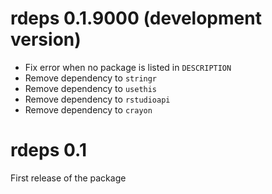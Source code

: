 # rdeps 0.1.9000 (development version)

* Fix error when no package is listed in `DESCRIPTION`
* Remove dependency to `stringr`
* Remove dependency to `usethis`
* Remove dependency to `rstudioapi`
* Remove dependency to `crayon`

# rdeps 0.1

First release of the package
